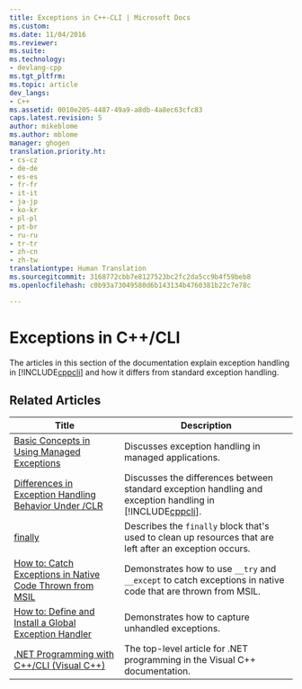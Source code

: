 ```yaml
---
title: Exceptions in C++-CLI | Microsoft Docs
ms.custom: 
ms.date: 11/04/2016
ms.reviewer: 
ms.suite: 
ms.technology:
- devlang-cpp
ms.tgt_pltfrm: 
ms.topic: article
dev_langs:
- C++
ms.assetid: 0010e205-4487-49a9-a8db-4a8ec63cfc83
caps.latest.revision: 5
author: mikeblome
ms.author: mblome
manager: ghogen
translation.priority.ht:
- cs-cz
- de-de
- es-es
- fr-fr
- it-it
- ja-jp
- ko-kr
- pl-pl
- pt-br
- ru-ru
- tr-tr
- zh-cn
- zh-tw
translationtype: Human Translation
ms.sourcegitcommit: 3168772cbb7e8127523bc2fc2da5cc9b4f59beb8
ms.openlocfilehash: c0b93a73049580d6b143134b4760381b22c7e78c

---
```

# Exceptions in C++/CLI
The articles in this section of the documentation explain exception handling in [!INCLUDE[cppcli](../build/reference/includes/cppcli_md.md)] and how it differs from standard exception handling.  
  
## Related Articles  
  
|Title|Description|  
|-----------|-----------------|  
|[Basic Concepts in Using Managed Exceptions](../dotnet/basic-concepts-in-using-managed-exceptions.md)|Discusses exception handling in managed applications.|  
|[Differences in Exception Handling Behavior Under /CLR](../dotnet/differences-in-exception-handling-behavior-under-clr.md)|Discusses the differences between standard exception handling and exception handling in [!INCLUDE[cppcli](../build/reference/includes/cppcli_md.md)].|  
|[finally](../dotnet/finally.md)|Describes the `finally` block that's used to clean up resources that are left after an exception occurs.|  
|[How to: Catch Exceptions in Native Code Thrown from MSIL](../dotnet/how-to-catch-exceptions-in-native-code-thrown-from-msil.md)|Demonstrates how to use `__try` and `__except` to catch exceptions in native code that are thrown from MSIL.|  
|[How to: Define and Install a Global Exception Handler](../dotnet/how-to-define-and-install-a-global-exception-handler.md)|Demonstrates how to capture unhandled exceptions.|  
|[.NET Programming with C++/CLI (Visual C++)](../dotnet/dotnet-programming-with-cpp-cli-visual-cpp.md)|The top-level article for .NET programming in the Visual C++ documentation.|


<!--HONumber=Jan17_HO1-->


